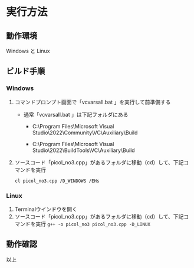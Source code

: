 # 実行方法

## 動作環境

Windows と Linux

## ビルド手順

### Windows

1. コマンドプロンプト画面で「vcvarsall.bat 」を実行して前準備する

   * 通常「vcvarsall.bat 」は下記フォルダにある

     * C:\Program Files\Microsoft Visual Studio\2022\Community\VC\Auxiliary\Build

     * C:\Program Files\Microsoft Visual Studio\2022\BuildTools\VC\Auxiliary\Build

2. ソースコード「picol_no3.cpp」があるフォルダに移動（cd）して、下記コマンドを実行 

   `cl picol_no3.cpp /D_WINDOWS /EHs`

### Linux

1. Terminalウインドウを開く
2. ソースコード「picol_no3.cpp」があるフォルダに移動（cd）して、下記コマンドを実行 
    `g++ -o picol_no3 picol_no3.cpp -D_LINUX`

## 動作確認



以上